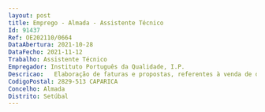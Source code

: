 ```yaml
--- 
layout: post
title: Emprego - Almada - Assistente Técnico
Id: 91437
Ref: OE202110/0664
DataAbertura: 2021-10-28
DataFecho: 2021-11-12
Trabalho: Assistente Técnico
Empregador: Instituto Português da Qualidade, I.P.
Descricao:   Elaboração de faturas e propostas, referentes à venda de documentos normativos ou outros   Elaboração de orçamentos, referentes a pedidos de aquisição de documentos normativos nacionais e estrangeiros   Arquivo de documentos normativos e outros   Digitalização e tratamento de documentos   Atendimento presencial e telefónico aos clientes da Venda de Publicações   Pesquisa de documentos normativos e respetivos preços em base de dados   Aquisição de documentos ao estrangeiro, mediante solicitações chegadas à Venda de Publicações   Controlo de pagamentos e dívidas   Atendimento de clientes da Biblioteca.
CodigoPostal: 2829-513 CAPARICA
Concelho: Almada
Distrito: Setúbal
--- 
```

